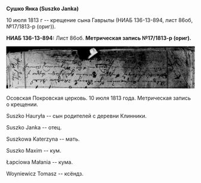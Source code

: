 **Сушко Янка (Suszko Janka)**

10 июля 1813 г -- крещение сына Гаврылы (НИАБ 136-13-894, лист 86об,
№17/1813-р (ориг)).

**НИАБ 136-13-894:** Лист 86об. **Метрическая запись №17/1813-р
(ориг).**

![](./media/699fdfa1b577bf9d770696d92e5fc5d63d022aea.png)

Осовская Покровская церковь. 10 июля 1813 года. Метрическая запись о
крещении.

Suszko Hauryła -- сын родителей с деревни Клинники.

Suszko Janka -- отец.

Suszkowa Katerzyna -- мать.

Suszko Maxim -- кум.

Łapciowa Małania -- кума.

Woyniewicz Tomasz -- ксёндз.
